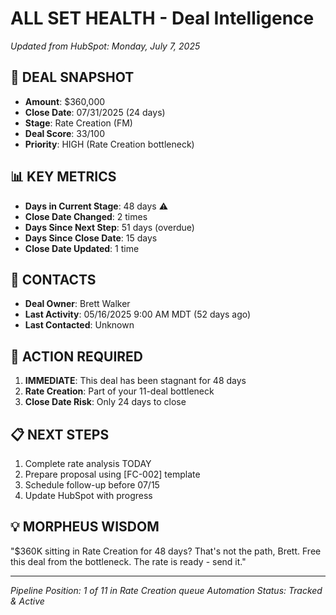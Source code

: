 # ALL SET HEALTH - Deal Intelligence
*Updated from HubSpot: Monday, July 7, 2025*

## 🎯 DEAL SNAPSHOT
- **Amount**: $360,000
- **Close Date**: 07/31/2025 (24 days)
- **Stage**: Rate Creation (FM)
- **Deal Score**: 33/100
- **Priority**: HIGH (Rate Creation bottleneck)

## 📊 KEY METRICS
- **Days in Current Stage**: 48 days ⚠️
- **Close Date Changed**: 2 times
- **Days Since Next Step**: 51 days (overdue)
- **Days Since Close Date**: 15 days
- **Close Date Updated**: 1 time

## 👤 CONTACTS
- **Deal Owner**: Brett Walker
- **Last Activity**: 05/16/2025 9:00 AM MDT (52 days ago)
- **Last Contacted**: Unknown

## 🚨 ACTION REQUIRED
1. **IMMEDIATE**: This deal has been stagnant for 48 days
2. **Rate Creation**: Part of your 11-deal bottleneck
3. **Close Date Risk**: Only 24 days to close

## 📋 NEXT STEPS
1. Complete rate analysis TODAY
2. Prepare proposal using [FC-002] template
3. Schedule follow-up before 07/15
4. Update HubSpot with progress

## 💡 MORPHEUS WISDOM
"$360K sitting in Rate Creation for 48 days? That's not the path, Brett. 
Free this deal from the bottleneck. The rate is ready - send it."

---
*Pipeline Position: 1 of 11 in Rate Creation queue*
*Automation Status: Tracked & Active*
